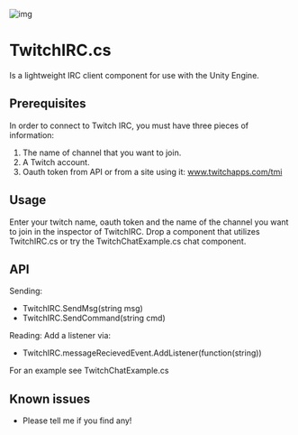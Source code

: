 ![img](http://johangrahn.se/wp-content/uploads/2015/06/twitchChat.jpg)
# TwitchIRC.cs 
Is a lightweight IRC client component for use with the Unity Engine.
## Prerequisites
In order to connect to Twitch IRC, you must have three pieces of information:

1. The name of channel that you want to join.
2. A Twitch account.
3. Oauth token from API or from a site using it: www.twitchapps.com/tmi

## Usage
Enter your twitch name, oauth token and the name of the channel you want to join in the inspector of TwitchIRC.
Drop a component that utilizes TwitchIRC.cs or try the TwitchChatExample.cs chat component.

## API
Sending:

- TwitchIRC.SendMsg(string msg)
- TwitchIRC.SendCommand(string cmd)


Reading:
 Add a listener via:
- TwitchIRC.messageRecievedEvent.AddListener(function(string))

For an example see TwitchChatExample.cs

## Known issues
- Please tell me if you find any!
